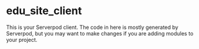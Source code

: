 # edu_site_client

This is your Serverpod client. The code in here is mostly generated by
Serverpod, but you may want to make changes if you are adding modules to your
project.
